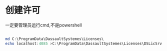 

# 创建许可

一定要管理员运行cmd,不是powershell

```powershell

md C:\ProgramData\DassaultSystemes\Licenses\
echo localhost:4085 >C:\ProgramData\DassaultSystemes\Licenses\DSLicSrv.txt

```

